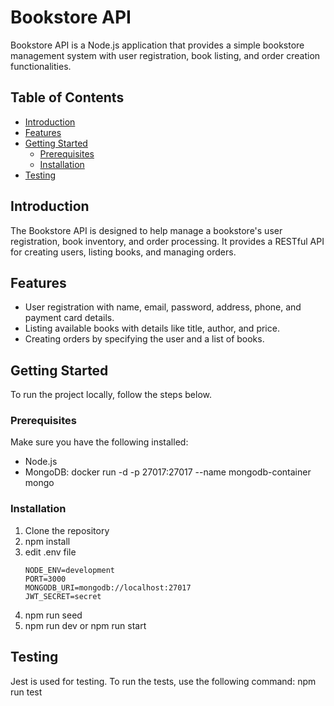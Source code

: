 # Bookstore API

Bookstore API is a Node.js application that provides a simple bookstore management system with user registration, book listing, and order creation functionalities.

## Table of Contents

- [Introduction](#introduction)
- [Features](#features)
- [Getting Started](#getting-started)
  - [Prerequisites](#prerequisites)
  - [Installation](#installation)
- [Testing](#testing)

## Introduction

The Bookstore API is designed to help manage a bookstore's user registration, book inventory, and order processing. It provides a RESTful API for creating users, listing books, and managing orders.

## Features

- User registration with name, email, password, address, phone, and payment card details.
- Listing available books with details like title, author, and price.
- Creating orders by specifying the user and a list of books.

## Getting Started

To run the project locally, follow the steps below.

### Prerequisites

Make sure you have the following installed:

- Node.js
- MongoDB: docker run -d -p 27017:27017 --name mongodb-container mongo

### Installation

1.  Clone the repository
2.  npm install
3.  edit .env file
    ```
    NODE_ENV=development
    PORT=3000
    MONGODB_URI=mongodb://localhost:27017
    JWT_SECRET=secret
    ```
4.  npm run seed
5.  npm run dev or npm run start

## Testing

Jest is used for testing. To run the tests, use the following command: npm run test
